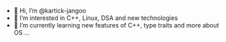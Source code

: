 - 👋 Hi, I’m @kartick-jangoo
- 👀 I’m interested in C++, Linux, DSA and new technologies 
- 🌱 I’m currently learning new features of C++, type traits and more about OS ...

<!---
kartick-jangoo/kartick-jangoo is a ✨ special ✨ repository because its `README.md` (this file) appears on your GitHub profile.
You can click the Preview link to take a look at your changes.
--->
